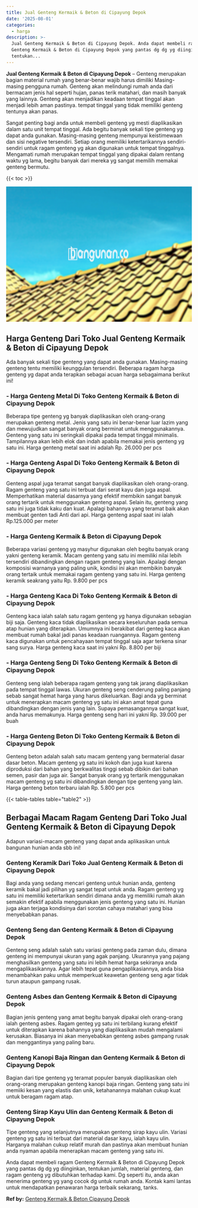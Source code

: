 ```yaml
---
title: Jual Genteng Kermaik & Beton di Cipayung Depok
date: '2025-08-01'
categories:
  - harga
description: >-
  Jual Genteng Kermaik & Beton di Cipayung Depok. Anda dapat membeli ragam
  Genteng Kermaik & Beton di Cipayung Depok yang pantas dg dg yg diinginkan,
  tentukan...
---
```


**Jual Genteng Kermaik & Beton di Cipayung Depok** – Genteng merupakan bagian material rumah yang benar-benar wajib harus dimiliki Masing-masing pengguna rumah. Genteng akan melindungi rumah anda dari bermacam jenis hal seperti hujan, panas terik matahari, dan masih banyak yang lainnya. Genteng akan menjadikan keadaan tempat tinggal akan menjadi lebih aman pastinya. tempat tinggal yang tidak memiliki genteng tentunya akan panas.

Sangat penting bagi anda untuk membeli genteng yg mesti diaplikasikan dalam satu unit tempat tinggal. Ada begitu banyak sekali tipe genteng yg dapat anda gunakan. Masing-masing genteng mempunyai keistimewaan dan sisi negative tersendiri. Setiap orang memiliki ketertarikannya sendiri-sendiri untuk ragam genteng yg akan digunakan untuk tempat tinggalnya. Mengamati rumah merupakan tempat tinggal yang dipakai dalam rentang waktu yg lama, begitu banyak dari mereka yg sangat memilih memakai genteng bermutu.

{{< toc >}}

![Jual Genteng Kermaik & Beton di Cipayung Depok](/images/genteng-minimalis-murah27.png)

## Harga Genteng Dari Toko Jual Genteng Kermaik & Beton di Cipayung Depok

Ada banyak sekali tipe genteng yang dapat anda gunakan. Masing-masing genteng tentu memiliki keunggulan tersendiri. Beberapa ragam harga genteng yg dapat anda terapkan sebagai acuan harga sebagaimana berikut ini!

### \- Harga Genteng Metal Di Toko Genteng Kermaik & Beton di Cipayung Depok

Beberapa tipe genteng yg banyak diaplikasikan oleh orang-orang merupakan genteng metal. Jenis yang satu ini benar-benar luar lazim yang dan mewujudkan sangat banyak orang berminat untuk menggunakannya. Genteng yang satu ini seringkali dipakai pada tempat tinggal minimalis. Tampilannya akan lebih elok dan indah apabila memakai jenis genteng yg satu ini. Harga genteng metal saat ini adalah Rp. 26.000 per pcs

### \- Harga Genteng Aspal Di Toko Genteng Kermaik & Beton di Cipayung Depok

Genteng aspal juga teramat sangat banyak diaplikasikan oleh orang-orang. Ragam genteng yang satu ini terbuat dari serat kayu dan juga aspal. Memperhatikan material dasarnya yang efektif membikin sangat banyak orang tertarik untuk menggunakan genteng aspal. Selain itu, genteng yang satu ini juga tidak kaku dan kuat. Apalagi bahannya yang teramat baik akan membuat genten tadi Anti dari api. Harga genteng aspal saat ini ialah Rp.125.000 per meter

### \- Harga Genteng Kermaik & Beton di Cipayung Depok

Beberapa variasi genteng yg masyhur digunakan oleh begitu banyak orang yakni genteng keramik. Macam genteng yang satu ini memiliki nilai lebih tersendiri dibandingkan dengan ragam genteng yang lain. Apalagi dengan komposisi warnanya yang paling unik, kondisi ini akan membikin banyak orang tertaik untuk memakai ragam genteng yang satu ini. Harga genteng keramik seakrang yaitu Rp. 9.800 per pcs

### \- Harga Genteng Kaca Di Toko Genteng Kermaik & Beton di Cipayung Depok

Genteng kaca ialah salah satu ragam genteng yg hanya digunakan sebagian biji saja. Genteng kaca tidak diaplikasikan secara keseluruhan pada semua atap hunian yang diterapkan. Umumnya ini berakibat dari genteg kaca akan membuat rumah bakal jadi panas keadaan ruangannya. Ragam genteng kaca digunakan untuk pencahayaan tempat tinggal saja agar terkena sinar sang surya. Harga genteng kaca saat ini yakni Rp. 8.800 per biji

### \- Harga Genteng Seng Di Toko Genteng Kermaik & Beton di Cipayung Depok

Genteng seng ialah beberapa ragam genteng yang tak jarang diaplikasikan pada tempat tinggal lawas. Ukuran genteng seng cenderung paling panjang sebab sangat hemat harga yang harus dikeluarkan. Bagi anda yg berminat untuk menerapkan macam genteng yg satu ini akan amat tepat guna dibandingkan dengan jenis yang lain. Supaya pemasangannya sangat kuat, anda harus memakunya. Harga genteng seng hari ini yakni Rp. 39.000 per buah

### \- Harga Genteng Beton Di Toko Genteng Kermaik & Beton di Cipayung Depok

Genteng beton adalah salah satu macam genteng yang bermaterial dasar dasar beton. Macam genteng yg satu ini kokoh dan juga kuat karena diproduksi dari bahan yang berkwalitas tinggi sebab dibikin dari bahan semen, pasir dan juga air. Sangat banyak orang yg tertarik menggunakan macam genteng yg satu ini dibandingkan dengan tipe genteng yang lain. Harga genteng beton terbaru ialah Rp. 5.800 per pcs

{{< table-tables table="table2" >}}

## Berbagai Macam Ragam Genteng Dari Toko Jual Genteng Kermaik & Beton di Cipayung Depok

Adapun variasi-macam genteng yang dapat anda aplikasikan untuk bangunan hunian anda sbb ini!

### Genteng Keramik Dari Toko Jual Genteng Kermaik & Beton di Cipayung Depok

Bagi anda yang sedang mencari genteng untuk hunian anda, genteng keramik bakal jadi pilihan yg sangat tepat untuk anda. Ragam genteng yg satu ini memiliki ketertarikan sendiri dimana anda yg memiliki rumah akan semakin efektif apabila menggunakan jenis genteng yang satu ini. Hunian juga akan terjaga kondisinya dari sorotan cahaya matahari yang bisa menyebabkan panas.

### Genteng Seng dan Genteng Kermaik & Beton di Cipayung Depok

Genteng seng adalah salah satu variasi genteng pada zaman dulu, dimana genteng ini mempunyai ukuran yang agak panjang. Ukurannya yang pajang menghasilkan genteng yang satu ini lebih hemat harga sekiranya anda mengaplikasikannya. Agar lebih tepat guna pengaplikasiannya, anda bisa menambahkan paku untuk memperkuat keawetan genteng seng agar tidak turun ataupun gampang rusak.

### Genteng Asbes dan Genteng Kermaik & Beton di Cipayung Depok

Bagian jenis genteng yang amat begitu banyak dipakai oleh orang-orang ialah genteng asbes. Ragam genteg yg satu ini terbilang kurang efektif untuk diterapkan karena bahannya yang diaplikasikan mudah mengalami kerusakan. Biasanya ini akan menyebabkan genteng asbes gampang rusak dan menggantinya yang paling baru.

### Genteng Kanopi Baja Ringan dan Genteng Kermaik & Beton di Cipayung Depok

Bagian dari tipe genteng yg teramat populer banyak diaplikasikan oleh orang-orang merupakan genteng kanopi baja ringan. Genteng yang satu ini memiiki kesan yang elastis dan unik, ketahanannya malahan cukup kuat untuk beragam ragam atap.

### Genteng Sirap Kayu Ulin dan Genteng Kermaik & Beton di Cipayung Depok

Tipe genteng yang selanjutnya merupakan genteng sirap kayu ulin. Variasi genteng yg satu ini terbuat dari material dasar kayu, ialah kayu ulin. Harganya malahan cukup relatif murah dan pastinya akan membuat hunian anda nyaman apabila menerapkan macam genteng yang satu ini.

Anda dapat membeli ragam Genteng Kermaik & Beton di Cipayung Depok yang pantas dg dg yg diinginkan, tentukan jumlah, material genteng, dan ragam genteng yg dibutuhkan terhadap kami. Dg seperti itu, anda akan menerima genteng yg yang cocok dg untuk rumah anda. Kontak kami lantas untuk mendapatkan penawaran harga terbaik sekarang, tanks.

**Ref by:**  [Genteng Kermaik & Beton  Cipayung Depok](https://id.wikipedia.org/wiki/Genteng)

